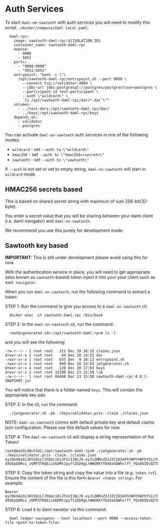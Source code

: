 # Auth Services

To start `daml-om-sawtooth` with auth services you will need to modify this script `./docker/compose/daml-local.yaml`:

```
  daml-rpc:
    image: sawtooth-daml-rpc:${ISOLATION_ID}
    container_name: sawtooth-daml-rpc
    expose:
      - 9000
      - 5051
    ports:
      - "9000:9000"
      - "5051:5051"
    entrypoint: "bash -c \"\
      /opt/sawtooth-daml-rpc/entrypoint.sh --port 9000 \
        --connect tcp://validator:4004 \
        --jdbc-url jdbc:postgresql://postgres/postgres?user=postgres \
        --participant-id test-participant \
        --auth \"wildcard\" \
        `ls /opt/sawtooth-daml-rpc/dar/*.dar`\""
    volumes:
      - ../test-dars:/opt/sawtooth-daml-rpc/dar/
      - ../keys:/opt/sawtooth-daml-rpc/keys
    depends_on:
      - validator
      - postgres
```

You can activate `daml-on-sawtooth` auth services in one of the following modes:

* `wildcard` - set `--auth to \"wildcard\"`
* `hmac256` - set `--auth to \"hmac256=<secret>\"`
* `sawtooth` - set `--auth to \"sawtooth\"`

If `--auth` is not set or set to empty string, `daml-on-sawtooth` will start in `wildcard` mode.

## HMAC256 secrets based

This is based on shared secret string with maximum of size 256-bit(32-byte). 

You enter a secret value that you will be sharing between your daml client (i.e. daml navigator) and `daml-on-sawtooth`.

We recommend you use this purely for development mode.

## Sawtooth key based

**IMPORTANT:** This is still under development please avoid using this for now.

With the authentication service in place, you will need to get appropriate (also known as `sawtooth`-based) token inject it into your your client such as `daml navigator`.

When you run `daml-on-sawtooth`, run the following command to extract a token:

STEP 1: Run the command to give you access to a `daml-on-sawtooth` cli:
```
  docker exec -it sawtooth-daml-rpc /bin/bash
```

STEP 2: In the `daml-on-sawtooth` cli, run the command:
```
  root@<generated-id>:/opt/sawtooth-daml-rpc# ls -l
```
and you will see the following:
```
-rw-r--r-- 1 root root   211 Dec 20 16:32 claims.json
drwxr-xr-x 2 root root    64 Dec 20 14:51 dar
-rwxr-xr-x 1 root root   655 Dec  9 10:13 entrypoint.sh
-rwxr-xr-x 1 root root   809 Dec 20 14:55 jwtgenerator.sh
drwxr-xr-x 4 root root   128 Dec 20 17:03 keys
drwxr-xr-x 2 root root 12288 Dec 23 15:50 lib
-rw-r--r-- 1 root root 66468 Dec 23 15:50 sawtooth-daml-rpc-0.0.1-SNAPSHOT.jar
```
You will notice that there is a folder named `keys`. This will contain the appropriate key pair.

STEP 3: In the cli, run the command:
```
  ./jwtgenerator.sh -pk ./keys/validator.priv -claim ./claims.json
```
NOTE: `daml-on-sawtooth` comes with default private key and default claims json configuration. Please use this default values for now.

STEP 4: The `daml-on-sawtooth` cli will display a string representation of the Token/
```
root@ee2dcd0c53d1:/opt/sawtooth-daml-rpc# ./jwtgenerator.sh -pk ./keys/validator.priv -claim ./claims.json
eyJ0eXAiOiJKV1QiLCJhbGciOiJFUzI1NiJ9.eyJsZWRnZXJJZCI6ImFhYWFhYWFhYS1iYmJiLWNjY2MtZGRkZC1lZWVlZWVlZWVlZWUiLCJhY3RBcyI6W251bGxdLCJleHAiOjEzMDA4MTkzODAsInJlYWRBcyI6W251bGwsbnVsbF19.Gm9-dXUEpQORss_zGMP3TKQEiiUkDMtJpyftZGD9gLrWWGRKYfDdXa5QWhslff_YQs0UIDvQ2TFapep0UJXMAg
```

STEP 5: Copy the token string and copy the value into a file (e.g. `token.txt`). Ensure the content of the file is this form `Bearer <token string>`. For example:
```
Bearer eyJ0eXAiOiJKV1QiLCJhbGciOiJFUzI1NiJ9.eyJsZWRnZXJJZCI6ImFhYWFhYWFhYS1iYmJiLWNjY2MtZGRkZC1lZWVlZWVlZWVlZWUiLCJhY3RBcyI6W251bGxdLCJleHAiOjEzMDA4MTkzODAsInJlYWRBcyI6W251bGwsbnVsbF19.Gm9-dXUEpQORss_zGMP3TKQEiiUkDMtJpyftZGD9gLrWWGRKYfDdXa5QWhslff_YQs0UIDvQ2TFapep0UJXMAg
```

STEP 6: Load it to daml naviator via this command:
```
  daml ledger navigator --host localhost --port 9000 --access-token-file <path-to-token-file>
```
